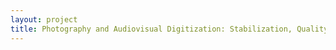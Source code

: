 ```yaml
--- 
layout: project 
title: Photography and Audiovisual Digitization: Stabilization, Quality Control, Image Correction
---
```



